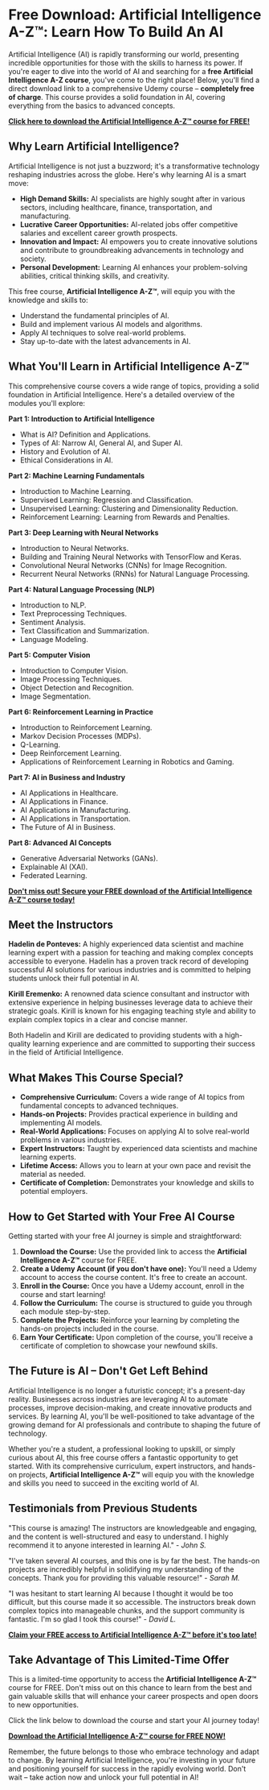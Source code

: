 # Free Download: Artificial Intelligence A-Z™: Learn How To Build An AI

Artificial Intelligence (AI) is rapidly transforming our world, presenting incredible opportunities for those with the skills to harness its power. If you're eager to dive into the world of AI and searching for a **free Artificial Intelligence A-Z course**, you've come to the right place! Below, you'll find a direct download link to a comprehensive Udemy course – **completely free of charge**. This course provides a solid foundation in AI, covering everything from the basics to advanced concepts.

[**Click here to download the Artificial Intelligence A-Z™ course for FREE!**](https://udemywork.com/artificial-intelligence-a-z)

## Why Learn Artificial Intelligence?

Artificial Intelligence is not just a buzzword; it's a transformative technology reshaping industries across the globe. Here's why learning AI is a smart move:

*   **High Demand Skills:** AI specialists are highly sought after in various sectors, including healthcare, finance, transportation, and manufacturing.
*   **Lucrative Career Opportunities:** AI-related jobs offer competitive salaries and excellent career growth prospects.
*   **Innovation and Impact:** AI empowers you to create innovative solutions and contribute to groundbreaking advancements in technology and society.
*   **Personal Development:** Learning AI enhances your problem-solving abilities, critical thinking skills, and creativity.

This free course, **Artificial Intelligence A-Z™**, will equip you with the knowledge and skills to:

*   Understand the fundamental principles of AI.
*   Build and implement various AI models and algorithms.
*   Apply AI techniques to solve real-world problems.
*   Stay up-to-date with the latest advancements in AI.

## What You'll Learn in Artificial Intelligence A-Z™

This comprehensive course covers a wide range of topics, providing a solid foundation in Artificial Intelligence. Here's a detailed overview of the modules you'll explore:

**Part 1: Introduction to Artificial Intelligence**

*   What is AI? Definition and Applications.
*   Types of AI: Narrow AI, General AI, and Super AI.
*   History and Evolution of AI.
*   Ethical Considerations in AI.

**Part 2: Machine Learning Fundamentals**

*   Introduction to Machine Learning.
*   Supervised Learning: Regression and Classification.
*   Unsupervised Learning: Clustering and Dimensionality Reduction.
*   Reinforcement Learning: Learning from Rewards and Penalties.

**Part 3: Deep Learning with Neural Networks**

*   Introduction to Neural Networks.
*   Building and Training Neural Networks with TensorFlow and Keras.
*   Convolutional Neural Networks (CNNs) for Image Recognition.
*   Recurrent Neural Networks (RNNs) for Natural Language Processing.

**Part 4: Natural Language Processing (NLP)**

*   Introduction to NLP.
*   Text Preprocessing Techniques.
*   Sentiment Analysis.
*   Text Classification and Summarization.
*   Language Modeling.

**Part 5: Computer Vision**

*   Introduction to Computer Vision.
*   Image Processing Techniques.
*   Object Detection and Recognition.
*   Image Segmentation.

**Part 6: Reinforcement Learning in Practice**

*   Introduction to Reinforcement Learning.
*   Markov Decision Processes (MDPs).
*   Q-Learning.
*   Deep Reinforcement Learning.
*   Applications of Reinforcement Learning in Robotics and Gaming.

**Part 7: AI in Business and Industry**

*   AI Applications in Healthcare.
*   AI Applications in Finance.
*   AI Applications in Manufacturing.
*   AI Applications in Transportation.
*   The Future of AI in Business.

**Part 8: Advanced AI Concepts**

*   Generative Adversarial Networks (GANs).
*   Explainable AI (XAI).
*   Federated Learning.

[**Don't miss out! Secure your FREE download of the Artificial Intelligence A-Z™ course today!**](https://udemywork.com/artificial-intelligence-a-z)

## Meet the Instructors

**Hadelin de Ponteves:** A highly experienced data scientist and machine learning expert with a passion for teaching and making complex concepts accessible to everyone. Hadelin has a proven track record of developing successful AI solutions for various industries and is committed to helping students unlock their full potential in AI.

**Kirill Eremenko:** A renowned data science consultant and instructor with extensive experience in helping businesses leverage data to achieve their strategic goals. Kirill is known for his engaging teaching style and ability to explain complex topics in a clear and concise manner.

Both Hadelin and Kirill are dedicated to providing students with a high-quality learning experience and are committed to supporting their success in the field of Artificial Intelligence.

## What Makes This Course Special?

*   **Comprehensive Curriculum:** Covers a wide range of AI topics from fundamental concepts to advanced techniques.
*   **Hands-on Projects:** Provides practical experience in building and implementing AI models.
*   **Real-World Applications:** Focuses on applying AI to solve real-world problems in various industries.
*   **Expert Instructors:** Taught by experienced data scientists and machine learning experts.
*   **Lifetime Access:** Allows you to learn at your own pace and revisit the material as needed.
*   **Certificate of Completion:** Demonstrates your knowledge and skills to potential employers.

## How to Get Started with Your Free AI Course

Getting started with your free AI journey is simple and straightforward:

1.  **Download the Course:** Use the provided link to access the **Artificial Intelligence A-Z™** course for FREE.
2.  **Create a Udemy Account (if you don't have one):** You'll need a Udemy account to access the course content. It's free to create an account.
3.  **Enroll in the Course:** Once you have a Udemy account, enroll in the course and start learning!
4.  **Follow the Curriculum:** The course is structured to guide you through each module step-by-step.
5.  **Complete the Projects:** Reinforce your learning by completing the hands-on projects included in the course.
6.  **Earn Your Certificate:** Upon completion of the course, you'll receive a certificate of completion to showcase your newfound skills.

## The Future is AI – Don't Get Left Behind

Artificial Intelligence is no longer a futuristic concept; it's a present-day reality. Businesses across industries are leveraging AI to automate processes, improve decision-making, and create innovative products and services. By learning AI, you'll be well-positioned to take advantage of the growing demand for AI professionals and contribute to shaping the future of technology.

Whether you're a student, a professional looking to upskill, or simply curious about AI, this free course offers a fantastic opportunity to get started. With its comprehensive curriculum, expert instructors, and hands-on projects, **Artificial Intelligence A-Z™** will equip you with the knowledge and skills you need to succeed in the exciting world of AI.

## Testimonials from Previous Students

"This course is amazing! The instructors are knowledgeable and engaging, and the content is well-structured and easy to understand. I highly recommend it to anyone interested in learning AI." - *John S.*

"I've taken several AI courses, and this one is by far the best. The hands-on projects are incredibly helpful in solidifying my understanding of the concepts. Thank you for providing this valuable resource!" - *Sarah M.*

"I was hesitant to start learning AI because I thought it would be too difficult, but this course made it so accessible. The instructors break down complex topics into manageable chunks, and the support community is fantastic. I'm so glad I took this course!" - *David L.*

[**Claim your FREE access to Artificial Intelligence A-Z™ before it's too late!**](https://udemywork.com/artificial-intelligence-a-z)

## Take Advantage of This Limited-Time Offer

This is a limited-time opportunity to access the **Artificial Intelligence A-Z™** course for FREE. Don't miss out on this chance to learn from the best and gain valuable skills that will enhance your career prospects and open doors to new opportunities.

Click the link below to download the course and start your AI journey today!

[**Download the Artificial Intelligence A-Z™ course for FREE NOW!**](https://udemywork.com/artificial-intelligence-a-z)

Remember, the future belongs to those who embrace technology and adapt to change. By learning Artificial Intelligence, you're investing in your future and positioning yourself for success in the rapidly evolving world. Don't wait – take action now and unlock your full potential in AI!

